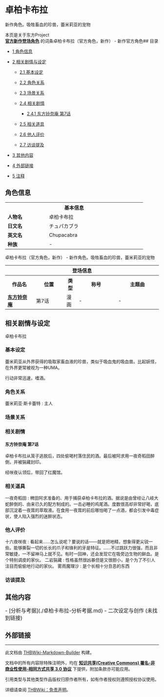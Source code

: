 # 卓柏卡布拉

<!-- source html: G:\repos\THBWiki-Markdown-Builder\THBWikiMarkdown\Temp\main\6\68\ns0%3A%E5%8D%93%E6%9F%8F%E5%8D%A1%E5%B8%83%E6%8B%89.html -->

新作角色。吸牲畜血的珍兽，蕾米莉亚的宠物

本页是关于东方Project  
 **[官方新作登场角色](./官方角色列表.md)** 的词条卓柏卡布拉（官方角色，新作） - 新作官方角色## 目录

- [1 角色信息](#角色信息)
- [2 相关剧情与设定](#相关剧情与设定)

  - [2.1 基本设定](#基本设定)
  - [2.2 角色关系](#角色关系)
  - [2.3 场景关系](#场景关系)
  - [2.4 相关剧情](#相关剧情)

    - [2.4.1 东方铃奈庵 第7话](#东方铃奈庵_第7话)



  - [2.5 相关道具](#相关道具)
  - [2.6 他人评价](#他人评价)
  - [2.7 访谈提及](#访谈提及)



- [3 其他内容](#其他内容)
- [4 外部链接](#外部链接)
- [5 注释](#注释)




## 角色信息

<table>
<tbody><tr>
<th colspan="2">基本信息</th>
</tr>
<tr>
<td style="width:120px"><b>人物名</b></td><td style="min-width:300px">卓柏卡布拉</td>
</tr><tr><td><b>日文名</b></td><td>チュパカブラ</td></tr><tr><td><b>英文名</b></td><td>Chupacabra</td></tr><tr><td><b>种族</b></td><td>-</td></tr></tbody></table>

卓柏卡布拉（官方角色，新作） - 新作角色。吸牲畜血的珍兽，蕾米莉亚的宠物

<table>
<tbody><tr>
<th colspan="5">登场信息</th>
</tr><tr><th><b>作品名</b></th><th><b>位置</b></th><th><b>类型</b></th><th><b>称号</b></th><th><b>主题曲</b></th></tr><tr><td rowspan="1" style="width:120px"><b><a href="./东方铃奈庵.md" title="东方铃奈庵">东方铃奈庵</a></b></td><td style="width:130px">第7话</td><td class="bg-color-success-30" style="width:30px;">漫画</td><td style="width:180px">-</td><td style="width:200px">-</td></tr></tbody></table>


## 相关剧情与设定
[](./文件-卓柏卡布拉.png.md)  [](./文件-卓柏卡布拉.png.md)卓柏卡布拉
### 基本设定
  
蕾米莉亚从外界获得的吸取家畜血液的珍兽，类似于吸血鬼的吸血兽。比起妖怪，在外界更常被视为一种UMA。
  
  
行动非常迅速，嗜酒。
  

### 角色关系
蕾米莉亚·斯卡蕾特
: 主人

### 场景关系
### 相关剧情
#### 东方铃奈庵 第7话
  
卓柏卡布拉从笼子逃脱后，四处偷喝村落住民的酒。最后被阿求用一夜奇稻田醉倒，并被猯藏封印。
  
  
经咲夜认领后，带回了红魔馆。
  

### 相关道具
一夜奇稻田
: 稗田阿求准备的、用于捕获卓柏卡布拉的酒。据说是由曾经让八岐大蛇醉倒的、由来已久的配方制成的。一击必睡的鸡尾酒。度数很高却非常好喝，底部沉淀着一夜茸的萃取液。在食用一夜茸的前后哪怕喝了一点酒，都会引发中毒症状，使人陷入强烈的迷醉状态。

### 他人评价
十六夜咲夜
: 看起来……怎么说呢？要说的话——就是把地精，想象得更尖锐一些。能够撕裂一切的长长的爪子和锋利的牙是特征。……不过跳跃力很强，而且非常敏捷，一不留神马上就不见。有时一回神，还会发现它在吸旁边生物的鲜血。是个特别调皮的家伙。
二岩猯藏
: 性格虽然很凶暴但是又很胆小，是个为了不引人注目而偷偷地行动的家伙。
雾雨魔理沙
: 是个长相十分丑恶的东西

### 访谈提及
## 其他内容
  
<big>
</big>  
<big>- [分析与考据](./卓柏卡布拉-分析考据.md)
- 二次设定与创作 (未找到链接)
</big><big></big>  
<big></big>
  

## 外部链接






---

此文档由 [THBWiki-Markdown-Builder](https://github.com/Delsin-Yu/THBWiki-Markdown-Builder) 构建。

文档中的所有内容除特殊注明外，均在 [**知识共享(Creative Commons) 署名-非商业性使用-相同方式共享 3.0 协议**](https://creativecommons.org/licenses/by-sa/3.0/deed.zh-hans) 下提供，附加条款亦可能应用。

引用类型与其他类型作品版权归原作者所有，如有作者授权则遵照授权协议使用。

详细请查阅 [THBWiki：免责声明](https://thbwiki.cc/THBWiki:%E5%85%8D%E8%B4%A3%E5%A3%B0%E6%98%8E)。

